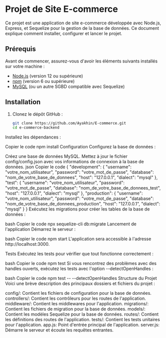﻿# Projet de Site E-commerce

Ce projet est une application de site e-commerce développée avec Node.js, Express, et Sequelize pour la gestion de la base de données. Ce document explique comment installer, configurer et lancer le projet.

## Prérequis

Avant de commencer, assurez-vous d'avoir les éléments suivants installés sur votre machine :

- [Node.js](https://nodejs.org/en/) (version 12 ou supérieure)
- [npm](https://www.npmjs.com/) (version 6 ou supérieure)
- [MySQL](https://www.mysql.com/) (ou un autre SGBD compatible avec Sequelize)

## Installation

1. Clonez le dépôt GitHub :

   ```bash
   git clone https://github.com/Ayakhin/E-commerce.git
   cd e-commerce-backend

Installez les dépendances :

Copier le code
npm install
Configuration
Configurez la base de données :

Créez une base de données MySQL.
Mettez à jour le fichier config/config.json avec vos informations de connexion à la base de données.
json
Copier le code
{
  "development": {
    "username": "votre_nom_utilisateur",
    "password": "votre_mot_de_passe",
    "database": "nom_de_votre_base_de_donnees",
    "host": "127.0.0.1",
    "dialect": "mysql"
  },
  "test": {
    "username": "votre_nom_utilisateur",
    "password": "votre_mot_de_passe",
    "database": "nom_de_votre_base_de_donnees_test",
    "host": "127.0.0.1",
    "dialect": "mysql"
  },
  "production": {
    "username": "votre_nom_utilisateur",
    "password": "votre_mot_de_passe",
    "database": "nom_de_votre_base_de_donnees_production",
    "host": "127.0.0.1",
    "dialect": "mysql"
  }
}
Exécutez les migrations pour créer les tables de la base de données :

bash
Copier le code
npx sequelize-cli db:migrate
Lancement de l'application
Démarrez le serveur :

bash
Copier le code
npm start
L'application sera accessible à l'adresse http://localhost:3000.

Tests
Exécutez les tests pour vérifier que tout fonctionne correctement :

bash
Copier le code
npm test
Si vous rencontrez des problèmes avec des handles ouverts, exécutez les tests avec l'option --detectOpenHandles :

bash
Copier le code
npm test -- --detectOpenHandles
Structure du Projet
Voici une brève description des principaux dossiers et fichiers du projet :

config/: Contient les fichiers de configuration pour la base de données.
controllers/: Contient les contrôleurs pour les routes de l'application.
middleware/: Contient les middlewares pour l'application.
migrations/: Contient les fichiers de migration pour la base de données.
models/: Contient les modèles Sequelize pour la base de données.
routes/: Contient les définitions des routes de l'application.
tests/: Contient les tests unitaires pour l'application.
app.js: Point d'entrée principal de l'application.
server.js: Démarre le serveur et écoute les requêtes entrantes.